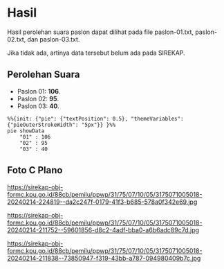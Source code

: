 # Hasil

Hasil perolehan suara paslon dapat dilihat pada file paslon-01.txt, paslon-02.txt, dan paslon-03.txt.

Jika tidak ada, artinya data tersebut belum ada pada SIREKAP.

## Perolehan Suara

 * Paslon 01: **106**.
 * Paslon 02: **95**.
 * Paslon 03: **40**.

```mermaid
%%{init: {"pie": {"textPosition": 0.5}, "themeVariables": {"pieOuterStrokeWidth": "5px"}} }%%
pie showData
    "01" : 106
    "02" : 95
    "03" : 40
```
## Foto C Plano

https://sirekap-obj-formc.kpu.go.id/88cb/pemilu/ppwp/31/75/07/10/05/3175071005018-20240214-224819--da2c247f-0179-41f3-b685-578a0f342e69.jpg

https://sirekap-obj-formc.kpu.go.id/88cb/pemilu/ppwp/31/75/07/10/05/3175071005018-20240214-211752--59601856-d8c2-4adf-bba0-a6b6adc89c7d.jpg

https://sirekap-obj-formc.kpu.go.id/88cb/pemilu/ppwp/31/75/07/10/05/3175071005018-20240214-211838--73850947-f319-43bb-a787-094980409b7c.jpg
